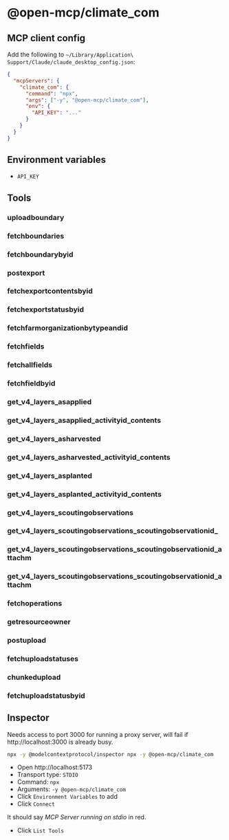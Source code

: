 # @open-mcp/climate_com

## MCP client config

Add the following to `~/Library/Application\ Support/Claude/claude_desktop_config.json`:

```json
{
  "mcpServers": {
    "climate_com": {
      "command": "npx",
      "args": ["-y", "@open-mcp/climate_com"],
      "env": {
        "API_KEY": "..."
      }
    }
  }
}
```

## Environment variables

- `API_KEY`

## Tools

### uploadboundary

### fetchboundaries

### fetchboundarybyid

### postexport

### fetchexportcontentsbyid

### fetchexportstatusbyid

### fetchfarmorganizationbytypeandid

### fetchfields

### fetchallfields

### fetchfieldbyid

### get_v4_layers_asapplied

### get_v4_layers_asapplied_activityid_contents

### get_v4_layers_asharvested

### get_v4_layers_asharvested_activityid_contents

### get_v4_layers_asplanted

### get_v4_layers_asplanted_activityid_contents

### get_v4_layers_scoutingobservations

### get_v4_layers_scoutingobservations_scoutingobservationid_

### get_v4_layers_scoutingobservations_scoutingobservationid_attachm

### get_v4_layers_scoutingobservations_scoutingobservationid_attachm

### fetchoperations

### getresourceowner

### postupload

### fetchuploadstatuses

### chunkedupload

### fetchuploadstatusbyid

## Inspector

Needs access to port 3000 for running a proxy server, will fail if http://localhost:3000 is already busy.

```bash
npx -y @modelcontextprotocol/inspector npx -y @open-mcp/climate_com
```

- Open http://localhost:5173
- Transport type: `STDIO`
- Command: `npx`
- Arguments: `-y @open-mcp/climate_com`
- Click `Environment Variables` to add
- Click `Connect`

It should say _MCP Server running on stdio_ in red.

- Click `List Tools`
